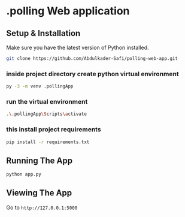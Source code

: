 # .polling Web application

## Setup & Installation

Make sure you have the latest version of Python installed.

```bash
git clone https://github.com/Abdulkader-Safi/polling-web-app.git
```

### inside project directory create python virtual environment

```bash
py -3 -m venv .pollingApp
```

### run the virtual environment

```bash
.\.pollingApp\Scripts\activate
```

### this install project requirements

```bash
pip install -r requirements.txt
```

## Running The App

```bash
python app.py
```

## Viewing The App

Go to `http://127.0.0.1:5000`
